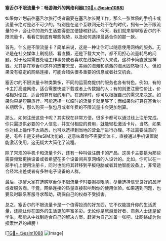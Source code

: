 **塞舌尔不限流量卡：畅游海外的网络利器[[TG💪+ @esim1088](https://t.me/s/esim1088)]**

如果你计划前往塞舌尔旅行或者需要在塞舌尔长期工作，那么一张优质的手机卡或流量卡绝对是必不可少的。特别是在这个互联网无处不在的时代，拥有一张不限流量的卡，会让你的海外生活变得更加便捷和舒适。今天，我们就来聊聊塞舌尔的不限流量卡，看看它到底有哪些优势，以及如何选择最适合你的那一款。

首先，什么是不限流量卡？简单来说，这是一种让你可以随意使用网络的服务。无论是在社交媒体上刷视频、看直播，还是下载大文件，都不用担心流量耗尽的问题。对于经常需要处理工作事务或者喜欢在线娱乐的人来说，这种卡简直就是神器。尤其是在塞舌尔这样的热带天堂，美丽的海滩和清澈的海水固然吸引人，但如果没有稳定的网络连接，可能会错失很多重要的信息或者社交机会。

塞舌尔的不限流量卡种类繁多，不同的运营商提供的服务也各有特色。例如，有的卡主打高速网络，适合需要快速下载或者上传数据的人；有的则更注重性价比，价格相对便宜，适合预算有限的用户。在选择时，你可以根据自己的需求来决定。如果你只是短期旅行，可能选择一张临时的流量卡就足够了；而如果你打算在塞舌尔长期居住，那么购买一张包月或者年费的不限流量卡会更加划算。

那么，如何注册这些卡呢？其实现在非常方便，很多卡都可以通过线上注册完成。你只需提供必要的个人信息，并支付相应的费用，就能轻松激活卡片。当然，如果你对线上操作不太熟悉，也可以选择到当地的营业厅进行办理。不过需要注意的是，有些卡是支持eSIM功能的，这意味着你不需要实体卡，直接通过手机设置就能激活使用，这无疑大大简化了流程。

除了常规的手机卡和流量卡外，还有一种叫做注册卡的产品。这类卡主要是为那些需要频繁更换设备或者希望在多个设备间共享网络的人设计的。比如，你可以在一部手机上使用注册卡，同时也能将其转移到平板电脑或者其他智能设备上，非常适合经常出差或者有多种电子设备的人群。

最后，提醒大家在选购塞舌尔不限流量卡时要擦亮眼睛，尽量选择信誉良好的品牌或者服务商。毕竟，网络连接的质量直接影响到你的使用体验。如果遇到问题，也要及时联系客服寻求帮助，确保自己的权益不受损害。

总之，塞舌尔的不限流量卡是一个值得投资的好东西，它不仅能提升你的生活质量，还能让你在国外的生活更加丰富多彩。无论你是旅游爱好者、商务人士还是留学生，都能从中找到适合自己的解决方案。赶紧为自己准备一张吧，让网络成为你探索世界的翅膀！

[[TG💪+ @esim1088](https://t.me/s/esim1088) ![Image](https://i.postimg.cc/4NQfJmqS/Snipaste-2025-05-13-00-14-12.png)]